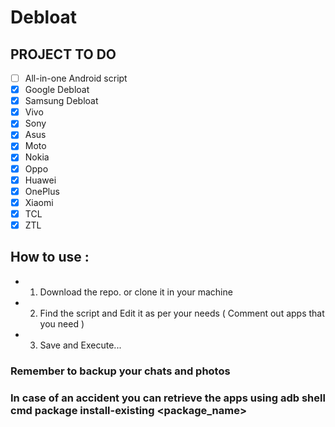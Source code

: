 # Debloat

## PROJECT TO DO
- [ ] All-in-one Android script
- [x] Google Debloat
- [x] Samsung Debloat
- [x] Vivo
- [x] Sony
- [x] Asus
- [x] Moto
- [x] Nokia
- [x] Oppo
- [x] Huawei
- [x] OnePlus
- [x] Xiaomi
- [x] TCL
- [x] ZTL

## How to use :

- 1. Download the repo. or clone it in your machine
- 2. Find the script and Edit it as per your needs ( Comment out apps that you need )
- 3. Save and Execute...

### Remember to backup your chats and photos
### In case of an accident you can retrieve the apps using adb shell cmd package install-existing <package_name>
